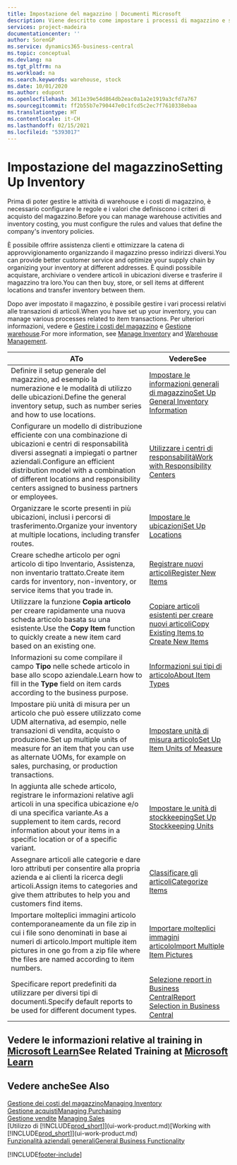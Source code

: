 ```yaml
---
title: Impostazione del magazzino | Documenti Microsoft
description: Viene descritto come impostare i processi di magazzino e stock, inclusi i percorsi di trasferimento e le ubicazioni, come le warehouse.
services: project-madeira
documentationcenter: ''
author: SorenGP
ms.service: dynamics365-business-central
ms.topic: conceptual
ms.devlang: na
ms.tgt_pltfrm: na
ms.workload: na
ms.search.keywords: warehouse, stock
ms.date: 10/01/2020
ms.author: edupont
ms.openlocfilehash: 3d11e39e54d864db2eac0a1a2e1919a3cfd7a767
ms.sourcegitcommit: ff2b55b7e790447e0c1fcd5c2ec7f7610338ebaa
ms.translationtype: HT
ms.contentlocale: it-CH
ms.lasthandoff: 02/15/2021
ms.locfileid: "5393017"
---
```

# <a name="setting-up-inventory"></a><span data-ttu-id="efe22-103">Impostazione del magazzino</span><span class="sxs-lookup"><span data-stu-id="efe22-103">Setting Up Inventory</span></span>
<span data-ttu-id="efe22-104">Prima di poter gestire le attività di warehouse e i costi di magazzino, è necessario configurare le regole e i valori che definiscono i criteri di acquisto del magazzino.</span><span class="sxs-lookup"><span data-stu-id="efe22-104">Before you can manage warehouse activities and inventory costing, you must configure the rules and values that define the company's inventory policies.</span></span>

<span data-ttu-id="efe22-105">È possibile offrire assistenza clienti e ottimizzare la catena di approvvigionamento organizzando il magazzino presso indirizzi diversi.</span><span class="sxs-lookup"><span data-stu-id="efe22-105">You can provide better customer service and optimize your supply chain by organizing your inventory at different addresses.</span></span> <span data-ttu-id="efe22-106">È quindi possibile acquistare, archiviare o vendere articoli in ubicazioni diverse e trasferire il magazzino tra loro.</span><span class="sxs-lookup"><span data-stu-id="efe22-106">You can then buy, store, or sell items at different locations and transfer inventory between them.</span></span>

<span data-ttu-id="efe22-107">Dopo aver impostato il magazzino, è possibile gestire i vari processi relativi alle transazioni di articoli.</span><span class="sxs-lookup"><span data-stu-id="efe22-107">When you have set up your inventory, you can manage various processes related to item transactions.</span></span> <span data-ttu-id="efe22-108">Per ulteriori informazioni, vedere e [Gestire i costi del magazzino](inventory-manage-inventory.md) e [Gestione warehouse](warehouse-manage-warehouse.md).</span><span class="sxs-lookup"><span data-stu-id="efe22-108">For more information, see [Manage Inventory](inventory-manage-inventory.md) and [Warehouse Management](warehouse-manage-warehouse.md).</span></span>

| <span data-ttu-id="efe22-109">A</span><span class="sxs-lookup"><span data-stu-id="efe22-109">To</span></span> | <span data-ttu-id="efe22-110">Vedere</span><span class="sxs-lookup"><span data-stu-id="efe22-110">See</span></span> |
| --- | --- |
| <span data-ttu-id="efe22-111">Definire il setup generale del magazzino, ad esempio la numerazione e le modalità di utilizzo delle ubicazioni.</span><span class="sxs-lookup"><span data-stu-id="efe22-111">Define the general inventory setup, such as number series and how to use locations.</span></span> |[<span data-ttu-id="efe22-112">Impostare le informazioni generali di magazzino</span><span class="sxs-lookup"><span data-stu-id="efe22-112">Set Up General Inventory Information</span></span>](inventory-how-setup-general.md) |
|<span data-ttu-id="efe22-113">Configurare un modello di distribuzione efficiente con una combinazione di ubicazioni e centri di responsabilità diversi assegnati a impiegati o partner aziendali.</span><span class="sxs-lookup"><span data-stu-id="efe22-113">Configure an efficient distribution model with a combination of different locations and responsibility centers assigned to business partners or employees.</span></span>|[<span data-ttu-id="efe22-114">Utilizzare i centri di responsabilità</span><span class="sxs-lookup"><span data-stu-id="efe22-114">Work with Responsibility Centers</span></span>](inventory-responsibility-centers.md)|
| <span data-ttu-id="efe22-115">Organizzare le scorte presenti in più ubicazioni, inclusi i percorsi di trasferimento.</span><span class="sxs-lookup"><span data-stu-id="efe22-115">Organize your inventory at multiple locations, including transfer routes.</span></span> |[<span data-ttu-id="efe22-116">Impostare le ubicazioni</span><span class="sxs-lookup"><span data-stu-id="efe22-116">Set Up Locations</span></span>](inventory-how-register-new-items.md) |
| <span data-ttu-id="efe22-117">Creare schedhe articolo per ogni articolo di tipo Inventario, Assistenza, non inventario trattato.</span><span class="sxs-lookup"><span data-stu-id="efe22-117">Create item cards for inventory, non-inventory, or service items that you trade in.</span></span> |[<span data-ttu-id="efe22-118">Registrare nuovi articoli</span><span class="sxs-lookup"><span data-stu-id="efe22-118">Register New Items</span></span>](inventory-how-register-new-items.md) |
|<span data-ttu-id="efe22-119">Utilizzare la funzione **Copia articolo** per creare rapidamente una nuova scheda articolo basata su una esistente.</span><span class="sxs-lookup"><span data-stu-id="efe22-119">Use the **Copy Item** function to quickly create a new item card based on an existing one.</span></span>|[<span data-ttu-id="efe22-120">Copiare articoli esistenti per creare nuovi articoli</span><span class="sxs-lookup"><span data-stu-id="efe22-120">Copy Existing Items to Create New Items</span></span>](inventory-how-copy-items.md)|
|<span data-ttu-id="efe22-121">Informazioni su come compilare il campo **Tipo** nelle schede articolo in base allo scopo aziendale.</span><span class="sxs-lookup"><span data-stu-id="efe22-121">Learn how to fill in the **Type** field on item cards according to the business purpose.</span></span>|[<span data-ttu-id="efe22-122">Informazioni sui tipi di articolo</span><span class="sxs-lookup"><span data-stu-id="efe22-122">About Item Types</span></span>](inventory-about-item-types.md)|
|<span data-ttu-id="efe22-123">Impostare più unità di misura per un articolo che può essere utilizzato come UDM alternativa, ad esempio, nelle transazioni di vendita, acquisto o produzione.</span><span class="sxs-lookup"><span data-stu-id="efe22-123">Set up multiple units of measure for an item that you can use as alternate UOMs, for example on sales, purchasing, or production transactions.</span></span>|[<span data-ttu-id="efe22-124">Impostare unità di misura articolo</span><span class="sxs-lookup"><span data-stu-id="efe22-124">Set Up Item Units of Measure</span></span>](inventory-how-setup-units-of-measure.md)|
|<span data-ttu-id="efe22-125">In aggiunta alle schede articolo, registrare le informazioni relative agli articoli in una specifica ubicazione e/o di una specifica variante.</span><span class="sxs-lookup"><span data-stu-id="efe22-125">As a supplement to item cards, record information about your items in a specific location or of a specific variant.</span></span>|[<span data-ttu-id="efe22-126">Impostare le unità di stockkeeping</span><span class="sxs-lookup"><span data-stu-id="efe22-126">Set Up Stockkeeping Units</span></span>](inventory-how-to-set-up-stockkeeping-units.md)|
| <span data-ttu-id="efe22-127">Assegnare articoli alle categorie e dare loro attributi per consentire alla propria azienda e ai clienti la ricerca degli articoli.</span><span class="sxs-lookup"><span data-stu-id="efe22-127">Assign items to categories and give them attributes to help you and customers find items.</span></span> |[<span data-ttu-id="efe22-128">Classificare gli articoli</span><span class="sxs-lookup"><span data-stu-id="efe22-128">Categorize Items</span></span>](inventory-how-categorize-items.md) |
|<span data-ttu-id="efe22-129">Importare molteplici immagini articolo contemporaneamente da un file zip in cui i file sono denominati in base ai numeri di articolo.</span><span class="sxs-lookup"><span data-stu-id="efe22-129">Import multiple item pictures in one go from a zip file where the files are named according to item numbers.</span></span>|[<span data-ttu-id="efe22-130">Importare molteplici immagini articolo</span><span class="sxs-lookup"><span data-stu-id="efe22-130">Import Multiple Item Pictures</span></span>](inventory-how-import-item-pictures.md)|
|<span data-ttu-id="efe22-131">Specificare report predefiniti da utilizzare per diversi tipi di documenti.</span><span class="sxs-lookup"><span data-stu-id="efe22-131">Specify default reports to be used for different document types.</span></span>|[<span data-ttu-id="efe22-132">Selezione report in Business Central</span><span class="sxs-lookup"><span data-stu-id="efe22-132">Report Selection in Business Central</span></span>](across-report-selections.md)|

## <a name="see-related-training-at-microsoft-learn"></a><span data-ttu-id="efe22-133">Vedere le informazioni relative al training in [Microsoft Learn](/learn/paths/trade-get-started-dynamics-365-business-central/)</span><span class="sxs-lookup"><span data-stu-id="efe22-133">See Related Training at [Microsoft Learn](/learn/paths/trade-get-started-dynamics-365-business-central/)</span></span>

## <a name="see-also"></a><span data-ttu-id="efe22-134">Vedere anche</span><span class="sxs-lookup"><span data-stu-id="efe22-134">See Also</span></span>

[<span data-ttu-id="efe22-135">Gestione dei costi del magazzino</span><span class="sxs-lookup"><span data-stu-id="efe22-135">Managing Inventory</span></span>](inventory-manage-inventory.md)  
[<span data-ttu-id="efe22-136">Gestione acquisti</span><span class="sxs-lookup"><span data-stu-id="efe22-136">Managing Purchasing</span></span>](purchasing-manage-purchasing.md)  
<span data-ttu-id="efe22-137">[Gestione vendite](sales-manage-sales.md)  </span><span class="sxs-lookup"><span data-stu-id="efe22-137">[Managing Sales](sales-manage-sales.md)  </span></span>  
<span data-ttu-id="efe22-138">[Utilizzo di [!INCLUDE[prod_short](includes/prod_short.md)]](ui-work-product.md)</span><span class="sxs-lookup"><span data-stu-id="efe22-138">[Working with [!INCLUDE[prod_short](includes/prod_short.md)]](ui-work-product.md)</span></span>  
[<span data-ttu-id="efe22-139">Funzionalità aziendali generali</span><span class="sxs-lookup"><span data-stu-id="efe22-139">General Business Functionality</span></span>](ui-across-business-areas.md)


[!INCLUDE[footer-include](includes/footer-banner.md)]